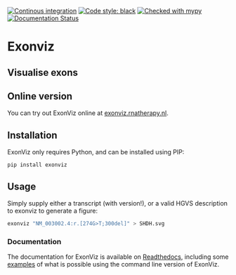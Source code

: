 [![Continous integration](https://github.com/DCRT-LUMC/exonviz/actions/workflows/ci.yml/badge.svg)](https://github.com/DCRT-LUMC/exonviz/actions/workflows/ci.yml)
[![Code style: black](https://img.shields.io/badge/code%20style-black-000000.svg)](https://github.com/psf/black)
[![Checked with mypy](http://www.mypy-lang.org/static/mypy_badge.svg)](http://mypy-lang.org/)
[![Documentation Status](https://readthedocs.org/projects/exonviz/badge/?version=latest)](https://exonviz.readthedocs.io/en/latest/?badge=latest)

# Exonviz
Visualise exons
------------------------------------------------------------------------
## Online version
You can try out ExonViz online at [exonviz.rnatherapy.nl](exonviz.rnatherapy.nl).

## Installation
ExonViz only requires Python, and can be installed using PIP:
```
pip install exonviz
```

## Usage
Simply supply either a transcript (with version!), or a valid HGVS description to exonviz to generate a figure:
```bash
exonviz "NM_003002.4:r.[274G>T;300del]" > SHDH.svg
```

### Documentation
The documentation for ExonViz is available on
[Readthedocs](exonviz.readthedocs.org), including some
[examples](https://exonviz.readthedocs.io/en/latest/examples.html) of what is
possible using the command line version of ExonViz.
